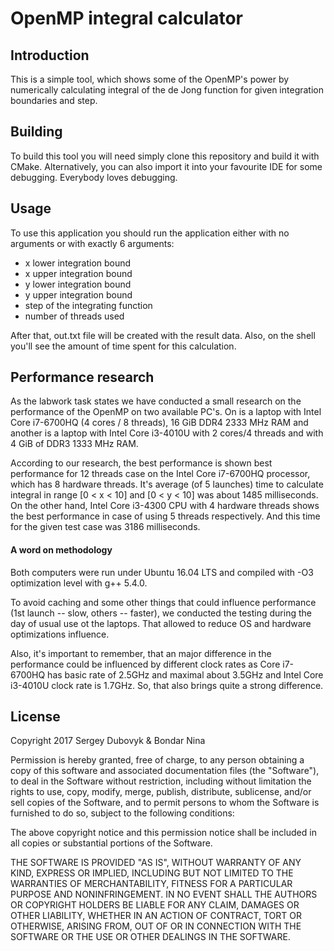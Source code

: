 # OpenMP integral calculator

## Introduction

This is a simple tool, which shows some of the OpenMP's power by numerically calculating integral of the de Jong function for given integration boundaries and step.

## Building

To build this tool you will need simply clone this repository and build it with CMake. Alternatively, you can also import it into your favourite IDE for some debugging. Everybody loves debugging.

## Usage

To use this application you should run the application either with no arguments or with exactly 6 arguments:
- x lower integration bound
- x upper integration bound
- y lower integration bound
- y upper integration bound
- step of the integrating function
- number of threads used

After that, out.txt file will be created with the result data. Also, on the shell you'll see the amount of time spent for this calculation.

## Performance research

As the labwork task states we have conducted a small research on the performance of the OpenMP on two available PC's. On is a laptop with Intel Core i7-6700HQ (4 cores / 8 threads), 16 GiB DDR4 2333 MHz RAM and another is a laptop with Intel Core i3-4010U with 2 cores/4 threads and with 4 GiB of DDR3 1333 MHz RAM. 

According to our research, the best performance is shown best performance for 12 threads case on the Intel Core i7-6700HQ processor, which has 8 hardware threads. It's average (of 5 launches) time to calculate integral in range [0 < x < 10] and [0 < y < 10] was about 1485 milliseconds. On the other hand, Intel Core i3-4300 CPU with 4 hardware threads shows the best performance in case of using 5 threads respectively. And this time for the given test case was 3186 milliseconds.

#### A word on methodology

Both computers were run under Ubuntu 16.04 LTS and compiled with -O3 optimization level with g++ 5.4.0.

To avoid caching and some other things that could influence performance (1st launch -- slow, others -- faster), we conducted the testing during the day of usual use ot the laptops. That allowed to reduce OS and hardware optimizations influence.

Also, it's important to remember, that an major difference in the performance could be influenced by different clock rates as Core i7-6700HQ has basic rate of 2.5GHz and maximal about 3.5GHz and Intel Core i3-4010U clock rate is 1.7GHz. So, that also brings quite a strong difference.

## License

Copyright 2017 Sergey Dubovyk & Bondar Nina

Permission is hereby granted, free of charge, to any person obtaining a copy of this software and associated documentation files (the "Software"), to deal in the Software without restriction, including without limitation the rights to use, copy, modify, merge, publish, distribute, sublicense, and/or sell copies of the Software, and to permit persons to whom the Software is furnished to do so, subject to the following conditions:

The above copyright notice and this permission notice shall be included in all copies or substantial portions of the Software.

THE SOFTWARE IS PROVIDED "AS IS", WITHOUT WARRANTY OF ANY KIND, EXPRESS OR IMPLIED, INCLUDING BUT NOT LIMITED TO THE WARRANTIES OF MERCHANTABILITY, FITNESS FOR A PARTICULAR PURPOSE AND NONINFRINGEMENT. IN NO EVENT SHALL THE AUTHORS OR COPYRIGHT HOLDERS BE LIABLE FOR ANY CLAIM, DAMAGES OR OTHER LIABILITY, WHETHER IN AN ACTION OF CONTRACT, TORT OR OTHERWISE, ARISING FROM, OUT OF OR IN CONNECTION WITH THE SOFTWARE OR THE USE OR OTHER DEALINGS IN THE SOFTWARE.
